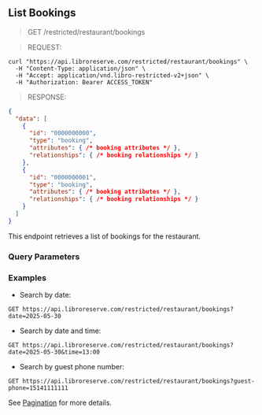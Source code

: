 ## List Bookings

> <span class="method get">GET</span> /restricted/restaurant/bookings

> REQUEST:

```shell
curl "https://api.libroreserve.com/restricted/restaurant/bookings" \
  -H "Content-Type: application/json" \
  -H "Accept: application/vnd.libro-restricted-v2+json" \
  -H "Authorization: Bearer ACCESS_TOKEN"
```


> RESPONSE:

```json
{
  "data": [
    {
      "id": "0000000000",
      "type": "booking",
      "attributes": { /* booking attributes */ },
      "relationships": { /* booking relationships */ }
    },
    {
      "id": "0000000001",
      "type": "booking",
      "attributes": { /* booking attributes */ },
      "relationships": { /* booking relationships */ }
    }
  ]
}
```

This endpoint retrieves a list of bookings for the restaurant.

### Query Parameters

<span class="dynamic-attributes" data-attr-type="bookingList"></span>

### Examples

- Search by date:

`GET https://api.libroreserve.com/restricted/restaurant/bookings?date=2025-05-30`

- Search by date and time:

`GET https://api.libroreserve.com/restricted/restaurant/bookings?date=2025-05-30&time=13:00`

- Search by guest phone number:

`GET https://api.libroreserve.com/restricted/restaurant/bookings?guest-phone=15141111111`

See [Pagination](#pagination) for more details.
